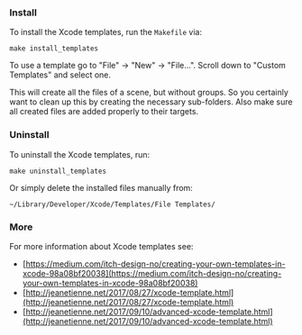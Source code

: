 ### Install

To install the Xcode templates, run the `Makefile` via:

	make install_templates

To use a template go to "File" → "New" → "File...". Scroll down to "Custom Templates" and select one.

This will create all the files of a scene, but without groups. So you certainly want to clean up this by creating the necessary sub-folders. Also make sure all created files are added properly to their targets.

### Uninstall

To uninstall the Xcode templates, run:

	make uninstall_templates

Or simply delete the installed files manually from:

	~/Library/Developer/Xcode/Templates/File Templates/

### More

For more information about Xcode templates see:

- [https://medium.com/itch-design-no/creating-your-own-templates-in-xcode-98a08bf20038](https://medium.com/itch-design-no/creating-your-own-templates-in-xcode-98a08bf20038)
- [http://jeanetienne.net/2017/08/27/xcode-template.html](http://jeanetienne.net/2017/08/27/xcode-template.html)
- [http://jeanetienne.net/2017/09/10/advanced-xcode-template.html](http://jeanetienne.net/2017/09/10/advanced-xcode-template.html)